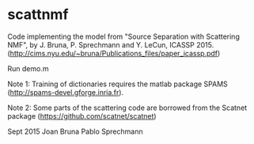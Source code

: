 # scattnmf
Code implementing the model from "Source Separation with Scattering NMF", by J. Bruna, P. Sprechmann and Y. LeCun, ICASSP 2015. (http://cims.nyu.edu/~bruna/Publications_files/paper_icassp.pdf)

Run demo.m

Note 1: Training of dictionaries requires the matlab package SPAMS (http://spams-devel.gforge.inria.fr). 

Note 2: Some parts of the scattering code are borrowed from the Scatnet package (https://github.com/scatnet/scatnet)


Sept 2015
Joan Bruna
Pablo Sprechmann

